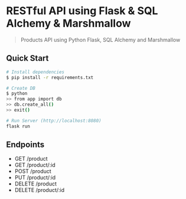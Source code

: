# RESTful API using Flask & SQL Alchemy & Marshmallow

> Products API using Python Flask, SQL Alchemy and Marshmallow

## Quick Start

``` bash
# Install dependencies
$ pip install -r requirements.txt

# Create DB
$ python
>> from app import db
>> db.create_all()
>> exit()

# Run Server (http://localhost:8080)
flask run
```

## Endpoints

* GET     /product
* GET     /product/:id
* POST    /product
* PUT     /product/:id
* DELETE  /product
* DELETE  /product/:id